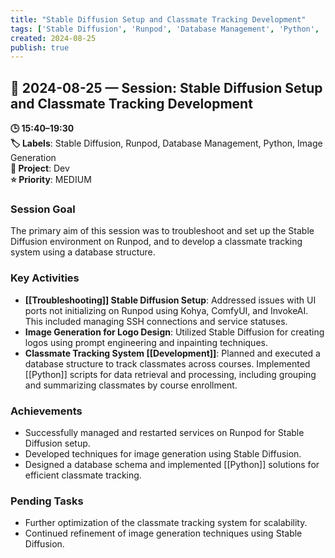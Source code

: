 ```yaml
---
title: "Stable Diffusion Setup and Classmate Tracking Development"
tags: ['Stable Diffusion', 'Runpod', 'Database Management', 'Python', 'Image Generation']
created: 2024-08-25
publish: true
---
```


## 📅 2024-08-25 — Session: Stable Diffusion Setup and Classmate Tracking Development

**🕒 15:40–19:30**  
**🏷️ Labels**: Stable Diffusion, Runpod, Database Management, Python, Image Generation  
**📂 Project**: Dev  
**⭐ Priority**: MEDIUM  


### Session Goal
The primary aim of this session was to troubleshoot and set up the Stable Diffusion environment on Runpod, and to develop a classmate tracking system using a database structure.

### Key Activities
- **[[Troubleshooting]] Stable Diffusion Setup**: Addressed issues with UI ports not initializing on Runpod using Kohya, ComfyUI, and InvokeAI. This included managing SSH connections and service statuses.
- **Image Generation for Logo Design**: Utilized Stable Diffusion for creating logos using prompt engineering and inpainting techniques.
- **Classmate Tracking System [[Development]]**: Planned and executed a database structure to track classmates across courses. Implemented [[Python]] scripts for data retrieval and processing, including grouping and summarizing classmates by course enrollment.

### Achievements
- Successfully managed and restarted services on Runpod for Stable Diffusion setup.
- Developed techniques for image generation using Stable Diffusion.
- Designed a database schema and implemented [[Python]] solutions for efficient classmate tracking.

### Pending Tasks
- Further optimization of the classmate tracking system for scalability.
- Continued refinement of image generation techniques using Stable Diffusion.
